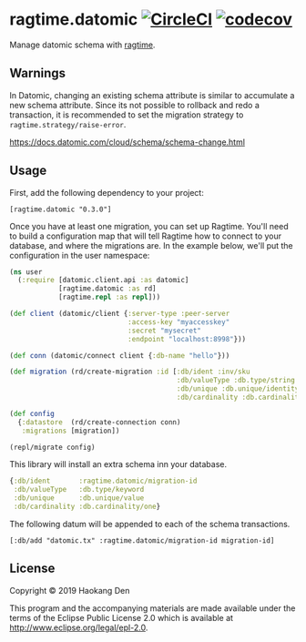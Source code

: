 # ragtime.datomic [![CircleCI](https://circleci.com/gh/hden/ragtime.datomic/tree/master.svg?style=svg)](https://circleci.com/gh/hden/ragtime.datomic/tree/master) [![codecov](https://codecov.io/gh/hden/ragtime.datomic/branch/master/graph/badge.svg?token=H3B9JL6DQX)](https://codecov.io/gh/hden/ragtime.datomic)

Manage datomic schema with [ragtime](https://github.com/weavejester/ragtime).

## Warnings

In Datomic, changing an existing schema attribute is similar to accumulate a new schema attribute. Since its not possible to rollback and redo a transaction, it is recommended to set the migration strategy to `ragtime.strategy/raise-error`.

https://docs.datomic.com/cloud/schema/schema-change.html


## Usage

First, add the following dependency to your project:

`[ragtime.datomic "0.3.0"]`

Once you have at least one migration, you can set up Ragtime. You'll need to build a configuration map that will tell Ragtime how to connect to your database, and where the migrations are. In the example below, we'll put the configuration in the user namespace:

```clojure
(ns user
  (:require [datomic.client.api :as datomic]
            [ragtime.datomic :as rd]
            [ragtime.repl :as repl]))

(def client (datomic/client {:server-type :peer-server
                             :access-key "myaccesskey"
                             :secret "mysecret"
                             :endpoint "localhost:8998"}))

(def conn (datomic/connect client {:db-name "hello"}))

(def migration (rd/create-migration :id [:db/ident :inv/sku
                                         :db/valueType :db.type/string
                                         :db/unique :db.unique/identity
                                         :db/cardinality :db.cardinality/one]))

(def config
  {:datastore  (rd/create-connection conn)
   :migrations [migration])

(repl/migrate config)
```


This library will install an extra schema inn your database.

```clojure
{:db/ident       :ragtime.datomic/migration-id
 :db/valueType   :db.type/keyword
 :db/unique      :db.unique/value
 :db/cardinality :db.cardinality/one}
```

The following datum will be appended to each of the schema transactions.

```
[:db/add "datomic.tx" :ragtime.datomic/migration-id migration-id]
```

## License

Copyright © 2019 Haokang Den

This program and the accompanying materials are made available under the
terms of the Eclipse Public License 2.0 which is available at
http://www.eclipse.org/legal/epl-2.0.
